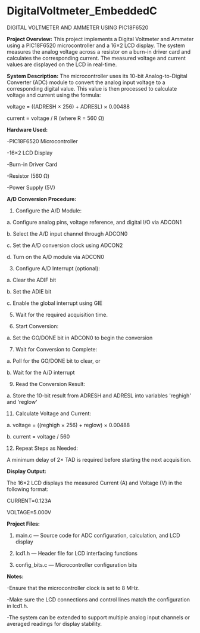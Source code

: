 # DigitalVoltmeter_EmbeddedC

DIGITAL VOLTMETER AND AMMETER USING PIC18F6520

**Project Overview:**
This project implements a Digital Voltmeter and Ammeter using a PIC18F6520 microcontroller and a 16×2 LCD display. The system measures the analog voltage across a resistor on a burn-in driver card and calculates the corresponding current. The measured voltage and current values are displayed on the LCD in real-time.

**System Description:**
The microcontroller uses its 10-bit Analog-to-Digital Converter (ADC) module to convert the analog input voltage to a corresponding digital value. This value is then processed to calculate voltage and current using the formula:

voltage = ((ADRESH × 256) + ADRESL) × 0.00488

current = voltage / R (where R = 560 Ω)

**Hardware Used:**

-PIC18F6520 Microcontroller

-16×2 LCD Display

-Burn-in Driver Card

-Resistor (560 Ω)

-Power Supply (5V)

**A/D Conversion Procedure:**

1. Configure the A/D Module:
   
  a. Configure analog pins, voltage reference, and digital I/O via ADCON1
  
  b. Select the A/D input channel through ADCON0
  
  c. Set the A/D conversion clock using ADCON2
  
  d. Turn on the A/D module via ADCON0

3. Configure A/D Interrupt (optional):

  a. Clear the ADIF bit
  
  b. Set the ADIE bit
  
  c. Enable the global interrupt using GIE

5. Wait for the required acquisition time.

6. Start Conversion:

  a. Set the GO/DONE bit in ADCON0 to begin the conversion

7. Wait for Conversion to Complete:

  a. Poll for the GO/DONE bit to clear, or
  
  b. Wait for the A/D interrupt

9. Read the Conversion Result:

  a. Store the 10-bit result from ADRESH and ADRESL into variables 'reghigh' and 'reglow'

11. Calculate Voltage and Current:
  
  a. voltage = ((reghigh × 256) + reglow) × 0.00488
  
  b. current = voltage / 560

12. Repeat Steps as Needed:
  
  A minimum delay of 2× TAD is required before starting the next acquisition.

**Display Output:**

The 16×2 LCD displays the measured Current (A) and Voltage (V) in the following format:

CURRENT=0.123A

VOLTAGE=5.000V

**Project Files:**

1. main.c — Source code for ADC configuration, calculation, and LCD display

2. lcd1.h — Header file for LCD interfacing functions

3. config_bits.c — Microcontroller configuration bits

**Notes:**

-Ensure that the microcontroller clock is set to 8 MHz.

-Make sure the LCD connections and control lines match the configuration in lcd1.h.

-The system can be extended to support multiple analog input channels or averaged readings for display stability.
